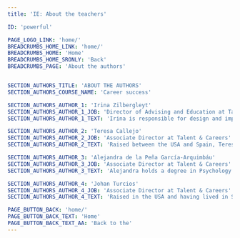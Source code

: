 ```yaml
---
title: 'IE: About the teachers'

ID: 'powerful'

PAGE_LOGO_LINK: 'home/'
BREADCRUMBS_HOME_LINK: 'home/'
BREADCRUMBS_HOME: 'Home'
BREADCRUMBS_HOME_SRONLY: 'Back'
BREADCRUMBS_PAGE: 'About the authors'


SECTION_AUTHORS_TITLE: 'ABOUT THE AUTHORS'
SECTION_AUTHORS_COURSE_NAME: 'Career success'

SECTION_AUTHORS_AUTHOR_1: 'Irina Zilbergleyt'
SECTION_AUTHORS_AUTHOR_1_JOB: 'Director of Advising and Education at Talent & Careers, IE University'
SECTION_AUTHORS_AUTHOR_1_TEXT: 'Irina is responsible for design and implementation of career education and advising strategy for all programs at IE. The team at Talent & Careers delivers career-related classes to help IE students and alumni to map the most appropriate strategy for their professional development and to equip them with up-to-the-minute techniques to use in the recruitment selection processes. Irina is also a career advisor and lecturer for the Master in Finance and MBA programs on how to break into investment banking and private equity industries. Irina has over 11 years of experience in private equity and investment banking in New York and Chicago. Prior to joining IE, Irina was a Vice President at Ares Management and Senior Associate at Allied Capital, where she evaluated, structured and executed investments in real estate, private equity and fixed income asset classes. Previously, she was a Corporate Finance Analyst at Merrill Lynch where she participated in the execution of mergers and acquisitions as well as in transactions in the debt and equity capital markets. Irina holds an undergraduate degree in Finance (summa cum laude) from the University of Illinois at Urbana Champaign.'

SECTION_AUTHORS_AUTHOR_2: 'Teresa Callejo'
SECTION_AUTHORS_AUTHOR_2_JOB: 'Associate Director at Talent & Careers'
SECTION_AUTHORS_AUTHOR_2_TEXT: 'Raised between the USA and Spain, Teresa holds a degree from New York University and Universidad Autónoma of Madrid. Her personal belief is that people make all the difference. She has worked with professionals from all over the world as a Head Hunter and as HR Business Partner in Banking and FMCG. She has counselled many careers throughout her professional experience and understands the drivers for change and growth. Teresa has lived in 4 different countries and is proud be an advisor for International MBAs.'

SECTION_AUTHORS_AUTHOR_3: 'Alejandra de la Peña García-Arquimbáu'
SECTION_AUTHORS_AUTHOR_3_JOB: 'Associate Director at Talent & Careers'
SECTION_AUTHORS_AUTHOR_3_TEXT: 'Alejandra holds a degree in Psychology from the Universidad Pontificia de Comillas and graduated from an International MBA at IE Business School in 2017. Worked in Talent Acquisition in the Head Hunting and Banking sectors in Chile and Spain, and currently works as an Associate Director at IE Talent & Careers, providing advising to students interested in developing a career in the financial industry.'

SECTION_AUTHORS_AUTHOR_4: 'Johan Turcios'
SECTION_AUTHORS_AUTHOR_4_JOB: 'Associate Director at Talent & Careers'
SECTION_AUTHORS_AUTHOR_4_TEXT: 'Raised in the USA and having lived in Spain for 10+ years, Johan holds a B.A. from Rutgers University and graduated from the Executive MBA program at IE Business School in Madrid, Spain. He enjoys matching people to the right opportunities. He has counselled many students throughout their professional development and understands there is no single approach when advising individuals. He has worked in Talent Acquisition and Content Creation in the Education and Startup sectors in the USA and Spain. He currently works as a proud advisor for University and Master’s students interested in developing a career in the FMCG industry.'

PAGE_BUTTON_BACK: 'home/'
PAGE_BUTTON_BACK_TEXT: 'Home'
PAGE_BUTTON_BACK_TEXT_AA: 'Back to the'
---
```

